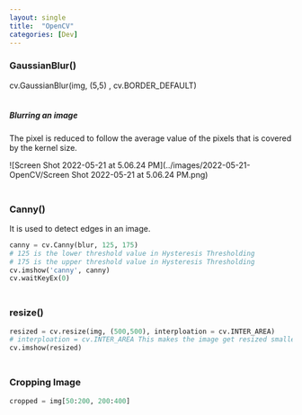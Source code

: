 ```yaml
---
layout: single
title:  "OpenCV"
categories: [Dev]
---
```


### GaussianBlur()

cv.GaussianBlur(img, (5,5) , cv.BORDER_DEFAULT)

##### <br>Blurring an image

The pixel is reduced to follow the average value of the pixels that is covered by the kernel size. 

![Screen Shot 2022-05-21 at 5.06.24 PM](../images/2022-05-21-OpenCV/Screen Shot 2022-05-21 at 5.06.24 PM.png)



### <br>Canny()

It is used to detect edges in an image.

```python
canny = cv.Canny(blur, 125, 175)
# 125 is the lower threshold value in Hysteresis Thresholding
# 175 is the upper threshold value in Hysteresis Thresholding
cv.imshow('canny', canny)
cv.waitKeyEx(0)
```

### <br>resize()

```python
resized = cv.resize(img, (500,500), interploation = cv.INTER_AREA)
# interploation = cv.INTER_AREA This makes the image get resized smaller than original dimension.
cv.imshow(resized)
```

### <br>Cropping Image

```python
cropped = img[50:200, 200:400]
```

